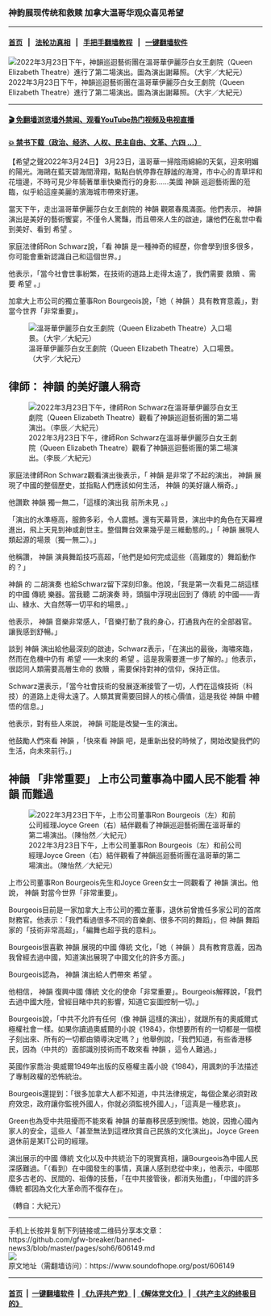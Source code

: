 ### 神韵展现传统和救赎 加拿大温哥华观众喜见希望
------------------------

#### [首页](https://github.com/gfw-breaker/banned-news3/blob/master/README.md) &nbsp;&nbsp;|&nbsp;&nbsp; [法轮功真相](https://github.com/begood0513/basic/blob/master/README.md)  &nbsp;&nbsp;|&nbsp;&nbsp; [手把手翻墙教程](https://github.com/gfw-breaker/guides/wiki)  &nbsp;&nbsp;|&nbsp;&nbsp; [一键翻墙软件](https://github.com/gfw-breaker/nogfw/blob/master/README.md)  



<div><img alt="2022年3月23日下午，神韻巡迴藝術團在溫哥華伊麗莎白女王劇院（Queen Elizabeth Theatre）進行了第二場演出。圖為演出謝幕照。（大宇／大紀元）" src="https://img.soundofhope.org/2022-03/1648163653529.jpg"/>
<br/><figcaption class="caption">
 2022年3月23日下午，神韻巡迴藝術團在溫哥華伊麗莎白女王劇院（Queen Elizabeth Theatre）進行了第二場演出。圖為演出謝幕照。（大宇／大紀元）
</figcaption></div><hr/>

#### [ 🎬  免翻墙浏览墙外禁闻、观看YouTube热门视频及电视直播](https://github.com/gfw-breaker/HelloWorld)

#### [ 💥  禁书下载（政治、经济、人权、民主自由、文革、六四 ...）](https://github.com/gfw-breaker/books/blob/master/README.md)

<div><div class="Content__Wrapper sc-1bvya0-0 grZQxZ">
 <p class="meta-top">
  <span class="meta">
   【希望之聲2022年3月24日】
  </span>
  3月23日，溫哥華一掃陰雨綿綿的天氣，迎來明媚的陽光。海鷗在藍天碧海間滑翔，點點白帆停靠在靜謐的海灣，市中心的青草坪和花壇邊，不時可見少年騎著單車快樂而行的身影……美國
  <ok href="/term/16755?lang=b5">
   神韻
  </ok>
  巡迴藝術團的蒞臨，似乎給這座美麗的濱海城市帶來好運。
 </p>
 <p>
  當天下午，走出溫哥華伊麗莎白女王劇院的
  <ok href="/term/16755?lang=b5">
   神韻
  </ok>
  觀眾春風滿面。他們表示，
  <ok href="/term/16755?lang=b5">
   神韻
  </ok>
  演出是美好的藝術饗宴，不僅令人驚豔，而且帶來人生的啟迪，讓他們在亂世中看到美好、看到
  <ok href="/term/22091?lang=b5">
   希望
  </ok>
  。
 </p>
 <p>
  家庭法律師Ron Schwarz說，「看
  <ok href="/term/16755?lang=b5">
   神韻
  </ok>
  是一種神奇的經歷，你會學到很多很多，你可能會重新認識自己和這個世界。」
 </p>
 <p>
  他表示，「當今社會世事紛繁，在技術的道路上走得太遠了，我們需要
  <ok href="/term/255913?lang=b5">
   救贖
  </ok>
  、需要
  <ok href="/term/22091?lang=b5">
   希望
  </ok>
  。」
 </p>
 <p>
  加拿大上市公司的獨立董事Ron Bourgeois說，「她（
  <ok href="/term/16755?lang=b5">
   神韻
  </ok>
  ）具有教育意義」，對當今世界「非常重要」。
 </p>
 <figure class="OImage__StyledFigure-sc-1lfley0-0 hHSfVg">
  <img alt="溫哥華伊麗莎白女王劇院（Queen Elizabeth Theatre）入口場景。（大宇／大紀元）" src="https://img.soundofhope.org/2022-03/1648163544635.jpg"/>
  <br/><figcaption>
   溫哥華伊麗莎白女王劇院（Queen Elizabeth Theatre）入口場景。（大宇／大紀元）
  </figcaption>
 </figure>
 <h2>
  律師：
  <ok href="/term/16755?lang=b5">
   神韻
  </ok>
  的美好讓人稱奇
 </h2>
 <figure class="OImage__StyledFigure-sc-1lfley0-0 hHSfVg">
  <img alt="2022年3月23日下午，律師Ron Schwarz在溫哥華伊麗莎白女王劇院（Queen Elizabeth Theatre）觀看了神韻巡迴藝術團的第二場演出。（李辰／大紀元）" src="https://img.soundofhope.org/2022-03/1648163576236.jpg"/>
  <br/><figcaption>
   2022年3月23日下午，律師Ron Schwarz在溫哥華伊麗莎白女王劇院（Queen Elizabeth Theatre）觀看了神韻巡迴藝術團的第二場演出。（李辰／大紀元）
  </figcaption>
 </figure>
 <p>
  家庭法律師Ron Schwarz觀看演出後表示，「
  <ok href="/term/16755?lang=b5">
   神韻
  </ok>
  是非常了不起的演出，
  <ok href="/term/16755?lang=b5">
   神韻
  </ok>
  展現了中國的整個歷史，並指點人們應該如何生活，
  <ok href="/term/16755?lang=b5">
   神韻
  </ok>
  的美好讓人稱奇。」
 </p>
 <p>
  他讚歎
  <ok href="/term/16755?lang=b5">
   神韻
  </ok>
  獨一無二，「這樣的演出我
  <ok href="/term/627084?lang=b5">
   前所未見
  </ok>
  。」
 </p>
 <p>
  「演出的水準極高，服飾多彩，令人震撼。還有天幕背景，演出中的角色在天幕裡進出，飛上天見到神或創世主。整個舞台效果幾乎是三維動態的。」「
  <ok href="/term/16755?lang=b5">
   神韻
  </ok>
  展現人類起源的場景（獨一無二）。」
 </p>
 <p>
  他稱讚，
  <ok href="/term/16755?lang=b5">
   神韻
  </ok>
  演員舞蹈技巧高超，「他們是如何完成這些（高難度的）舞蹈動作的？」
 </p>
 <p>
  <ok href="/term/16755?lang=b5">
   神韻
  </ok>
  的
  <ok href="/term/713549?lang=b5">
   二胡演奏
  </ok>
  也給Schwarz留下深刻印象。他說，「我是第一次看見二胡這樣的中國
  <ok href="/term/7256?lang=b5">
   傳統
  </ok>
  樂器。當我聽
  <ok href="/term/713549?lang=b5">
   二胡演奏
  </ok>
  時，頭腦中浮現出回到了
  <ok href="/term/7256?lang=b5">
   傳統
  </ok>
  的中國——青山、綠水、大自然等一切平和的場景。」
 </p>
 <p>
  他表示，
  <ok href="/term/16755?lang=b5">
   神韻
  </ok>
  音樂非常感人，「音樂打動了我的身心，打通我內在的全部器官。讓我感到舒暢。」
 </p>
 <p>
  談到
  <ok href="/term/16755?lang=b5">
   神韻
  </ok>
  演出給他最深刻的啟迪，Schwarz表示，「在演出的最後，海嘯來臨，然而在危機中仍有
  <ok href="/term/22091?lang=b5">
   希望
  </ok>
  ——未來的
  <ok href="/term/22091?lang=b5">
   希望
  </ok>
  。這是我需要進一步了解的。」他表示，很認同人類需要高層生命的
  <ok href="/term/255913?lang=b5">
   救贖
  </ok>
  ，需要保持對神的信仰，保持正信。
 </p>
 <p>
  Schwarz還表示，「當今社會技術的發展逐漸接管了一切，人們在這條技術（科技）的道路上走得太遠了。人類其實需要回歸人的核心價值，這是我從
  <ok href="/term/16755?lang=b5">
   神韻
  </ok>
  中體悟的信息。」
 </p>
 <p>
  他表示，對有些人來說，
  <ok href="/term/16755?lang=b5">
   神韻
  </ok>
  可能是改變一生的演出。
 </p>
 <p>
  他鼓勵人們來看
  <ok href="/term/16755?lang=b5">
   神韻
  </ok>
  ，「快來看
  <ok href="/term/16755?lang=b5">
   神韻
  </ok>
  吧，是重新出發的時候了，開始改變我們的生活，向未來前行。」
 </p>
 <h2>
  <ok href="/term/16755?lang=b5">
   神韻
  </ok>
  「非常重要」 上市公司董事為中國人民不能看
  <ok href="/term/16755?lang=b5">
   神韻
  </ok>
  而難過
 </h2>
 <figure class="OImage__StyledFigure-sc-1lfley0-0 hHSfVg">
  <img alt="2022年3月23日下午，上市公司董事Ron Bourgeois（左）和前公司經理Joyce Green（右）結伴觀看了神韻巡迴藝術團在溫哥華的第二場演出。（陳怡然／大紀元）" src="https://img.soundofhope.org/2022-03/1648163605427.jpg"/>
  <br/><figcaption>
   2022年3月23日下午，上市公司董事Ron Bourgeois（左）和前公司經理Joyce Green（右）結伴觀看了神韻巡迴藝術團在溫哥華的第二場演出。（陳怡然／大紀元）
  </figcaption>
 </figure>
 <p>
  上市公司董事Ron Bourgeois先生和Joyce Green女士一同觀看了
  <ok href="/term/16755?lang=b5">
   神韻
  </ok>
  演出。他說，
  <ok href="/term/16755?lang=b5">
   神韻
  </ok>
  對當今世界「非常重要」。
 </p>
 <p>
  Bourgeois目前是一家加拿大上市公司的獨立董事，退休前曾擔任多家公司的首席財務官。他表示：「我們看過很多不同的音樂劇、很多不同的舞蹈」，但
  <ok href="/term/16755?lang=b5">
   神韻
  </ok>
  舞蹈家的「技術非常高超」，「編舞也超乎我的意料」。
 </p>
 <p>
  Bourgeois很喜歡
  <ok href="/term/16755?lang=b5">
   神韻
  </ok>
  展現的中國
  <ok href="/term/7256?lang=b5">
   傳統
  </ok>
  文化，「她（
  <ok href="/term/16755?lang=b5">
   神韻
  </ok>
  ）具有教育意義，因為我曾經去過中國，知道演出展現了中國文化的許多方面。」
 </p>
 <p>
  Bourgeois認為，
  <ok href="/term/16755?lang=b5">
   神韻
  </ok>
  演出給人們帶來
  <ok href="/term/22091?lang=b5">
   希望
  </ok>
  。
 </p>
 <p>
  他相信，
  <ok href="/term/16755?lang=b5">
   神韻
  </ok>
  復興中國
  <ok href="/term/7256?lang=b5">
   傳統
  </ok>
  文化的使命「非常重要」。Bourgeois解釋說，「我們去過中國大陸，曾經目睹中共的影響，知道它妄圖控制一切。」
 </p>
 <p>
  Bourgeois說，「中共不允許有任何（像
  <ok href="/term/16755?lang=b5">
   神韻
  </ok>
  這樣的演出），就跟所有的奧威爾式極權社會一樣。如果你讀過奧威爾的小說《1984》，你想要所有的一切都是一個模子刻出來、所有的一切都由領導決定嗎？」他舉例說，「我們知道，有些香港移民，因為（中共的）面部識別技術而不敢來看
  <ok href="/term/16755?lang=b5">
   神韻
  </ok>
  ，這令人難過。」
 </p>
 <p>
  英國作家喬治‧奧威爾1949年出版的反極權主義小說《1984》，用諷刺的手法描述了專制政權的恐怖統治。
 </p>
 <p>
  Bourgeois還提到：「很多加拿大人都不知道，中共法律規定，每個企業必須對政府效忠，政府讓你監視外國人，你就必須監視外國人」，「這真是一種悲哀」。
 </p>
 <p>
  Green也為受中共阻擾而不能來看
  <ok href="/term/16755?lang=b5">
   神韻
  </ok>
  的華裔移民感到惋惜。她說，因擔心國內家人的安全，這些人「甚至無法到這裡欣賞自己民族的文化演出」。Joyce Green退休前是某IT公司的經理。
 </p>
 <p>
  演出展示的中國
  <ok href="/term/7256?lang=b5">
   傳統
  </ok>
  文化以及中共統治下的現實真相，讓Bourgeois為中國人民深感難過。「（看到）在中國發生的事情，真讓人感到悲從中來」，他表示，中國那麼多古老的、民間的、祖傳的技藝，「在中共接管後，都消失殆盡」，「中國的許多
  <ok href="/term/7256?lang=b5">
   傳統
  </ok>
  都因為文化大革命而不復存在」。
 </p>
 <p>
  （轉自：大紀元）
 </p>
</div>
</div>
<hr/>
手机上长按并复制下列链接或二维码分享本文章：<br/>
https://github.com/gfw-breaker/banned-news3/blob/master/pages/soh6/606149.md <br/>
<a href='https://github.com/gfw-breaker/banned-news3/blob/master/pages/soh6/606149.md'><img src='https://github.com/gfw-breaker/banned-news3/blob/master/pages/soh6/606149.md.png'/></a> <br/>
原文地址（需翻墙访问）：https://www.soundofhope.org/post/606149


------------------------
#### [首页](https://github.com/gfw-breaker/banned-news3/blob/master/README.md) &nbsp;|&nbsp; [一键翻墙软件](https://github.com/gfw-breaker/nogfw/blob/master/README.md) &nbsp;| [《九评共产党》](https://github.com/gfw-breaker/9ping.md/blob/master/README.md#九评之一评共产党是什么) | [《解体党文化》](https://github.com/gfw-breaker/jtdwh.md/blob/master/README.md) | [《共产主义的终极目的》](https://github.com/gfw-breaker/gczydzjmd.md/blob/master/README.md)


<img src='http://gfw-breaker.win/banned-news3/pages/soh6/606149.md' width='0px' height='0px'/>